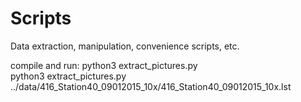 # Scripts

Data extraction, manipulation, convenience scripts, etc.

compile and run:
python3 extract_pictures.py <path to lst file> <path to cla file>    
python3 extract_pictures.py ../data/416_Station40_09012015_10x/416_Station40_09012015_10x.lst
